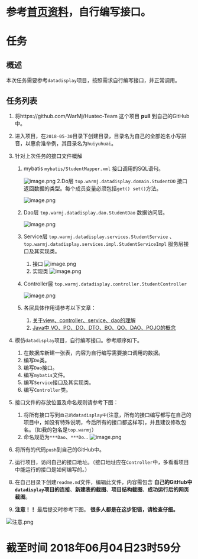 # 参考[首页资料](https://github.com/WarMj/Huatec-Team)，自行编写接口。
# 任务
## 概述
本次任务需要参考`datadisplay`项目，按照需求自行编写接口，并正常调用。
## 任务列表
1. 将https://github.com/WarMj/Huatec-Team 这个项目 **pull** 到自己的GitHub中。
2. 进入项目，在`2018-05-30`目录下创建目录，目录名为自己的全部姓名小写拼音，以惠俞淮举例，其目录名为`huiyuhuai`。
3. 针对上次任务的接口文件概解
    1. mybatis `mybatis/StudentMapper.xml`
        接口调用的SQL语句。
        
        ![image.png](https://upload-images.jianshu.io/upload_images/2864463-2788fe9e0c9d9a29.png?imageMogr2/auto-orient/strip%7CimageView2/2/w/1240)
    2.Do层 `top.warmj.datadisplay.domain.StudentDO`
        接口返回数据的类型。每个成员变量必须包括`get() set()`方法。
        
        ![image.png](https://upload-images.jianshu.io/upload_images/2864463-26247c48800302d8.png?imageMogr2/auto-orient/strip%7CimageView2/2/w/1240)
    3. Dao层 `top.warmj.datadisplay.dao.StudentDao`
        数据访问层。
        
        ![image.png](https://upload-images.jianshu.io/upload_images/2864463-8d814961b9d85ae2.png?imageMogr2/auto-orient/strip%7CimageView2/2/w/1240)
    4. Service层 `top.warmj.datadisplay.services.StudentService` 、 `top.warmj.datadisplay.services.impl.StudentServiceImpl`
        服务层接口及其实现类。
        1. 接口
        ![image.png](https://upload-images.jianshu.io/upload_images/2864463-3b32b62267184045.png?imageMogr2/auto-orient/strip%7CimageView2/2/w/1240)
        2. 实现类
        ![image.png](https://upload-images.jianshu.io/upload_images/2864463-13e3de279583f0f4.png?imageMogr2/auto-orient/strip%7CimageView2/2/w/1240)
    5. Controller层 `top.warmj.datadisplay.controller.StudentController`
    
        ![image.png](https://upload-images.jianshu.io/upload_images/2864463-7dfc350e439d7113.png?imageMogr2/auto-orient/strip%7CimageView2/2/w/1240)

    6. 各层具体作用请参考以下文章：
        1. [关于view、controller、service、dao的理解](http://1358440610-qq-com.iteye.com/blog/1871393)
        2. [Java中 VO、PO、DO、DTO、BO、QO、DAO、POJO的概念](https://blog.csdn.net/zhongqi2513/article/details/78940729)
5. 模仿`datadisplay`项目，自行编写接口。参考顺序如下。
    1. 在数据库新建一张表，内容为自行编写需要接口调用的数据。
    2. 编写`Do`类。
    3. 编写`Dao`接口。
    4. 编写`mybatis`文件。
    5. 编写`Service`接口及其实现类。
    6. 编写`Controller`类。
6. 接口文件的存放位置及命名规则请参考下图：
    1. 将所有接口写到`自己的datadisplay中`(注意，所有的接口编写都写在自己的项目中，如没有特殊说明，今后所有的接口都这样写)，并且建议修改包名。（如我的包名是`top.warmj`）
    2. 命名规范为`***Dao`、`***Do`…
    ![image.png](https://upload-images.jianshu.io/upload_images/2864463-49475d80b5826f46.png?imageMogr2/auto-orient/strip%7CimageView2/2/w/1240)
7. 将所有的代码`push`到自己的GitHub中。

8. 运行项目，访问自己的接口地址。（接口地址应在`Controller`中，多看看项目中能运行的接口是如何编写的。）
    
9. 在自己目录下创建`readme.md`文件，编辑此文件，内容需包含 **自己的GitHub中`datadisplay`项目的连接**、**新建表的截图**、**项目结构截图**、**成功运行后的网页截图**。

10. **注意！！** 最后提交时参考下图。 **很多人都是在这步犯错，请检查仔细。**

![注意.png](https://upload-images.jianshu.io/upload_images/2864463-6f01a72f8d759c3a.png?imageMogr2/auto-orient/strip%7CimageView2/2/w/1240)

# 截至时间 2018年06月04日23时59分